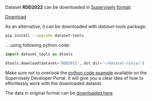 Dataset **RDD2022** can be downloaded in [Supervisely format](https://developer.supervisely.com/api-references/supervisely-annotation-json-format):

 [Download](https://assets.supervisely.com/remote/eyJsaW5rIjogImZzOi8vYXNzZXRzLzMzOTNfUkREMjAyMi9yZGQyMDIyLURhdGFzZXROaW5qYS50YXIiLCAic2lnIjogIjJyNW4yMlZCM0Z6SlBYckxObGJsSE1EcFd3VlZNOW54bTN3VlBueUhCeHM9In0=)

As an alternative, it can be downloaded with *dataset-tools* package:
``` bash
pip install --upgrade dataset-tools
```

... using following python code:
``` python
import dataset_tools as dtools

dtools.download(dataset='RDD2022', dst_dir='~/dataset-ninja/')
```
Make sure not to overlook the [python code example](https://developer.supervisely.com/getting-started/python-sdk-tutorials/iterate-over-a-local-project) available on the Supervisely Developer Portal. It will give you a clear idea of how to effortlessly work with the downloaded dataset.

The data in original format can be [downloaded here](https://bigdatacup.s3.ap-northeast-1.amazonaws.com/2022/CRDDC2022/RDD2022/RDD2022.zip).